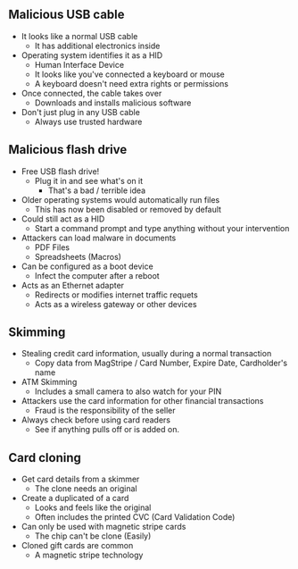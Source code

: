 ## Malicious USB cable
- It looks like a normal USB cable
	- It has additional electronics inside
- Operating system identifies it as a HID
	- Human Interface Device
	- It looks like you've connected a keyboard or mouse
	- A keyboard doesn't need extra rights or permissions
- Once connected, the cable takes over
	- Downloads and installs malicious software
- Don't just plug in any USB cable
	- Always use trusted hardware

## Malicious flash drive
- Free USB flash drive!
	- Plug it in and see what's on it
		- That's a bad / terrible idea
- Older operating systems would automatically run files
	- This has now been disabled or removed by default
- Could still act as a HID
	- Start a command prompt and type anything without your intervention
- Attackers can load malware in documents
	- PDF Files
	- Spreadsheets (Macros)
- Can be configured as a boot device
	- Infect the computer after a reboot
- Acts as an Ethernet adapter
	- Redirects or modifies internet traffic requets
	- Acts as a wireless gateway or other devices

## Skimming
- Stealing credit card information, usually during a normal transaction
	- Copy data from MagStripe / Card Number, Expire Date, Cardholder's name
- ATM Skimming
	- Includes a small camera to also watch for your PIN
- Attackers use the card information for other financial transactions
	- Fraud is the responsibility of the seller
- Always check before using card readers
	- See if anything pulls off or is added on.

## Card cloning
- Get card details from a skimmer
	- The clone needs an original
- Create a duplicated of a card
	- Looks and feels like the original
	- Often includes the printed CVC (Card Validation Code)
- Can only be used with magnetic stripe cards
	- The chip can't be clone (Easily)
- Cloned gift cards are common
	- A magnetic stripe technology


